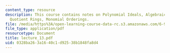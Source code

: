 ```yaml
---
content_type: resource
description: This course contains notes on Polynomial Ideals, Algebraic Varieties,
  Quotient Rings, Monomial Orderings.
file: /media/https%3A/open-learning-course-data-rc.s3.amazonaws.com/6-972-algebraic-techniques-and-semidefinite-optimization-spring-2006/0328ba263a1640c1d92538b1848fa8d4_lecture_13.pdf
file_type: application/pdf
resourcetype: Document
title: lecture_13.pdf
uid: 0328ba26-3a16-40c1-d925-38b1848fa8d4
---
```

